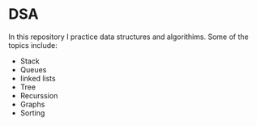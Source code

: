 # DSA
In this repository I practice data structures and algorithims.
Some of the topics include:
- Stack 
- Queues
- linked lists
- Tree
- Recurssion
- Graphs
- Sorting